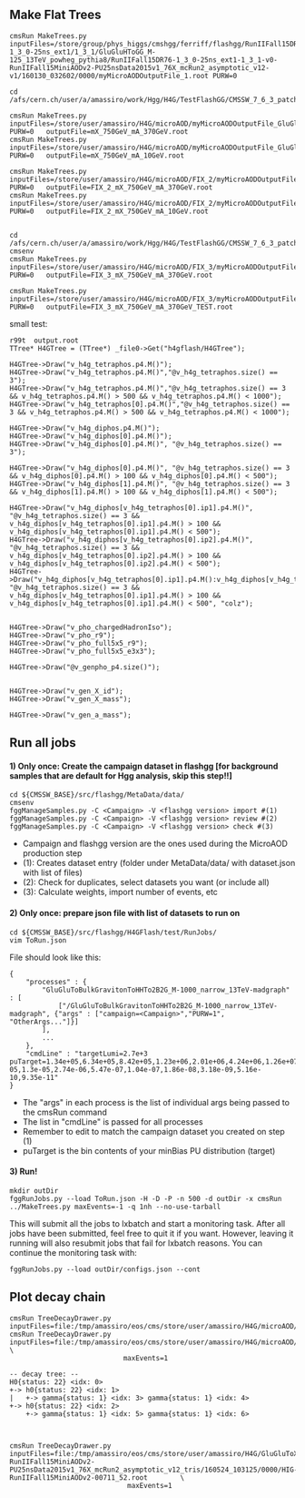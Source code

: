 ## Make Flat Trees
```
cmsRun MakeTrees.py inputFiles=/store/group/phys_higgs/cmshgg/ferriff/flashgg/RunIIFall15DR76-1_3_0-25ns_ext1/1_3_1/GluGluHToGG_M-125_13TeV_powheg_pythia8/RunIIFall15DR76-1_3_0-25ns_ext1-1_3_1-v0-RunIIFall15MiniAODv2-PU25nsData2015v1_76X_mcRun2_asymptotic_v12-v1/160130_032602/0000/myMicroAODOutputFile_1.root PURW=0
```

    cd /afs/cern.ch/user/a/amassiro/work/Hgg/H4G/TestFlashGG/CMSSW_7_6_3_patch2/src/flashgg/H4GFlash/test/
    
    cmsRun MakeTrees.py inputFiles=/store/user/amassiro/H4G/microAOD/myMicroAODOutputFile_GluGluToXToAATo4G_mX_750GeV_mA_370GeV_Pythia8.root    PURW=0   outputFile=mX_750GeV_mA_370GeV.root
    cmsRun MakeTrees.py inputFiles=/store/user/amassiro/H4G/microAOD/myMicroAODOutputFile_GluGluToXToAATo4G_mX_750GeV_mA_10GeV_Pythia8.root     PURW=0   outputFile=mX_750GeV_mA_10GeV.root

    cmsRun MakeTrees.py inputFiles=/store/user/amassiro/H4G/microAOD/FIX_2/myMicroAODOutputFile_GluGluToXToAATo4G_mX_750GeV_mA_370GeV_Pythia8.root    PURW=0   outputFile=FIX_2_mX_750GeV_mA_370GeV.root
    cmsRun MakeTrees.py inputFiles=/store/user/amassiro/H4G/microAOD/FIX_2/myMicroAODOutputFile_GluGluToXToAATo4G_mX_750GeV_mA_10GeV_Pythia8.root     PURW=0   outputFile=FIX_2_mX_750GeV_mA_10GeV.root

    
    cd /afs/cern.ch/user/a/amassiro/work/Hgg/H4G/TestFlashGG/CMSSW_7_6_3_patch2/src/flashgg/H4GFlash/test/
    cmsenv
    cmsRun MakeTrees.py inputFiles=/store/user/amassiro/H4G/microAOD/FIX_3/myMicroAODOutputFile_GluGluToXToAATo4G_mX_750GeV_mA_370GeV_Pythia8.root     PURW=0   outputFile=FIX_3_mX_750GeV_mA_370GeV.root

    cmsRun MakeTrees.py inputFiles=/store/user/amassiro/H4G/microAOD/FIX_3/myMicroAODOutputFile_GluGluToXToAATo4G_mX_750GeV_mA_370GeV_Pythia8.root     PURW=0   outputFile=FIX_3_mX_750GeV_mA_370GeV_TEST.root

    
    
small test:

    r99t  output.root 
    TTree* H4GTree = (TTree*) _file0->Get("h4gflash/H4GTree");

    H4GTree->Draw("v_h4g_tetraphos.p4.M()");
    H4GTree->Draw("v_h4g_tetraphos.p4.M()","@v_h4g_tetraphos.size() == 3");
    H4GTree->Draw("v_h4g_tetraphos.p4.M()","@v_h4g_tetraphos.size() == 3 && v_h4g_tetraphos.p4.M() > 500 && v_h4g_tetraphos.p4.M() < 1000");
    H4GTree->Draw("v_h4g_tetraphos[0].p4.M()","@v_h4g_tetraphos.size() == 3 && v_h4g_tetraphos.p4.M() > 500 && v_h4g_tetraphos.p4.M() < 1000");
    
    H4GTree->Draw("v_h4g_diphos.p4.M()");
    H4GTree->Draw("v_h4g_diphos[0].p4.M()");
    H4GTree->Draw("v_h4g_diphos[0].p4.M()", "@v_h4g_tetraphos.size() == 3");
    
    H4GTree->Draw("v_h4g_diphos[0].p4.M()", "@v_h4g_tetraphos.size() == 3 && v_h4g_diphos[0].p4.M() > 100 && v_h4g_diphos[0].p4.M() < 500");
    H4GTree->Draw("v_h4g_diphos[1].p4.M()", "@v_h4g_tetraphos.size() == 3 && v_h4g_diphos[1].p4.M() > 100 && v_h4g_diphos[1].p4.M() < 500");
     
    H4GTree->Draw("v_h4g_diphos[v_h4g_tetraphos[0].ip1].p4.M()", "@v_h4g_tetraphos.size() == 3 && v_h4g_diphos[v_h4g_tetraphos[0].ip1].p4.M() > 100 && v_h4g_diphos[v_h4g_tetraphos[0].ip1].p4.M() < 500");
    H4GTree->Draw("v_h4g_diphos[v_h4g_tetraphos[0].ip2].p4.M()", "@v_h4g_tetraphos.size() == 3 && v_h4g_diphos[v_h4g_tetraphos[0].ip2].p4.M() > 100 && v_h4g_diphos[v_h4g_tetraphos[0].ip2].p4.M() < 500");
    H4GTree->Draw("v_h4g_diphos[v_h4g_tetraphos[0].ip1].p4.M():v_h4g_diphos[v_h4g_tetraphos[0].ip2].p4.M()", "@v_h4g_tetraphos.size() == 3 && v_h4g_diphos[v_h4g_tetraphos[0].ip1].p4.M() > 100 && v_h4g_diphos[v_h4g_tetraphos[0].ip1].p4.M() < 500", "colz");
     
     
    H4GTree->Draw("v_pho_chargedHadronIso");
    H4GTree->Draw("v_pho_r9");
    H4GTree->Draw("v_pho_full5x5_r9");
    H4GTree->Draw("v_pho_full5x5_e3x3");

    H4GTree->Draw("@v_genpho_p4.size()");

    
    H4GTree->Draw("v_gen_X_id");
    H4GTree->Draw("v_gen_X_mass");

    H4GTree->Draw("v_gen_a_mass");
    
    
## Run all jobs

#### 1) Only once: Create the campaign dataset in flashgg [for background samples that are default for Hgg analysis, skip this step!!]   
```
cd ${CMSSW_BASE}/src/flashgg/MetaData/data/
cmsenv
fggManageSamples.py -C <Campaign> -V <flashgg version> import #(1)
fggManageSamples.py -C <Campaign> -V <flashgg version> review #(2)
fggManageSamples.py -C <Campaign> -V <flashgg version> check #(3)
```   
- Campaign and flashgg version are the ones used during the MicroAOD production step    
- (1): Creates dataset entry (folder under MetaData/data/ with dataset.json with list of files)    
- (2): Check for duplicates, select datasets you want (or include all)    
- (3): Calculate weights, import number of events, etc    

#### 2) Only once: prepare json file with list of datasets to run on   
```
cd ${CMSSW_BASE}/src/flashgg/H4GFlash/test/RunJobs/
vim ToRun.json
```   
File should look like this:
```
{
    "processes" : {
        "GluGluToBulkGravitonToHHTo2B2G_M-1000_narrow_13TeV-madgraph" : [
            ["/GluGluToBulkGravitonToHHTo2B2G_M-1000_narrow_13TeV-madgraph", {"args" : ["campaign=<Campaign>","PURW=1", "OtherArgs..."]}]
        ],
        ...
    },
    "cmdLine" : "targetLumi=2.7e+3 puTarget=1.34e+05,6.34e+05,8.42e+05,1.23e+06,2.01e+06,4.24e+06,1.26e+07,4.88e+07,1.56e+08,3.07e+08,4.17e+08,4.48e+08,4.04e+08,3.05e+08,1.89e+08,9.64e+07,4.19e+07,1.71e+07,7.85e+06,4.2e+06,2.18e+06,9.43e+05,3.22e+05,8.9e+04,2.16e+04,5.43e+03,1.6e+03,551,206,80.1,31.2,11.9,4.38,1.54,0.518,0.165,0.0501,0.0144,0.00394,0.00102,0.000251,5.87e-05,1.3e-05,2.74e-06,5.47e-07,1.04e-07,1.86e-08,3.18e-09,5.16e-10,9.35e-11"
}
```   
- The "args" in each process is the list of individual args being passed to the cmsRun command    
- The list in "cmdLine" is passed for all processes   
- Remember to edit <Campaign> to match the campaign dataset you created on step (1)
- puTarget is the bin contents of your minBias PU distribution (target)   

#### 3) Run!
```
mkdir outDir
fggRunJobs.py --load ToRun.json -H -D -P -n 500 -d outDir -x cmsRun ../MakeTrees.py maxEvents=-1 -q 1nh --no-use-tarball
```   
This will submit all the jobs to lxbatch and start a monitoring task. After all jobs have been submitted, feel free to quit it if you want. However, leaving it running will also resubmit jobs that fail for lxbatch reasons. You can continue the monitoring task with:   
```
fggRunJobs.py --load outDir/configs.json --cont
```




Plot decay chain
----

    cmsRun TreeDecayDrawer.py   inputFiles=file:/tmp/amassiro/eos/cms/store/user/amassiro/H4G/microAOD/myMicroAODOutputFile_GluGluToXToAATo4G_mX_750GeV_mA_370GeV_Pythia8.root 
    cmsRun TreeDecayDrawer.py   inputFiles=file:/tmp/amassiro/eos/cms/store/user/amassiro/H4G/microAOD/myMicroAODOutputFile_GluGluToXToAATo4G_mX_750GeV_mA_370GeV_Pythia8.root \
                                maxEvents=1
        
    -- decay tree: --
    H0{status: 22} <idx: 0>
    +-> h0{status: 22} <idx: 1>
    |   +-> gamma{status: 1} <idx: 3> gamma{status: 1} <idx: 4>
    +-> h0{status: 22} <idx: 2>
        +-> gamma{status: 1} <idx: 5> gamma{status: 1} <idx: 6>
    
    
    
    cmsRun TreeDecayDrawer.py    inputFiles=file:/tmp/amassiro/eos/cms/store/user/amassiro/H4G/GluGluToXToAATo4G_mX_750GeV_mA_370GeV_Pythia8/AOD_miniAOD-RunIIFall15MiniAODv2-PU25nsData2015v1_76X_mcRun2_asymptotic_v12_tris/160524_103125/0000/HIG-RunIIFall15MiniAODv2-00711_52.root        \
                                 maxEvents=1
        
        

        
        
        
